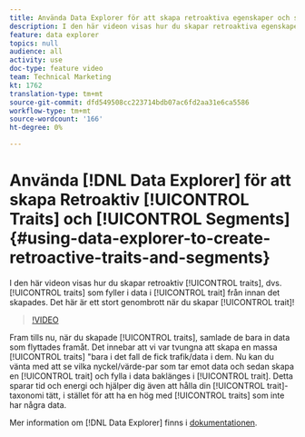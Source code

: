 ```yaml
---
title: Använda Data Explorer för att skapa retroaktiva egenskaper och segment
description: I den här videon visas hur du skapar retroaktiva egenskaper, d.v.s. egenskaper som fyller i data baklänges till egenskaperna från innan de skapades. Det här är ett stort genombrott när det gäller att skapa egenskaper!
feature: data explorer
topics: null
audience: all
activity: use
doc-type: feature video
team: Technical Marketing
kt: 1762
translation-type: tm+mt
source-git-commit: dfd549508cc223714bdb07ac6fd2aa31e6ca5586
workflow-type: tm+mt
source-wordcount: '166'
ht-degree: 0%

---
```



# Använda [!DNL Data Explorer] för att skapa Retroaktiv [!UICONTROL Traits] och [!UICONTROL Segments] {#using-data-explorer-to-create-retroactive-traits-and-segments}

I den här videon visas hur du skapar retroaktiv [!UICONTROL traits], dvs. [!UICONTROL traits] som fyller i data i [!UICONTROL trait] från innan det skapades. Det här är ett stort genombrott när du skapar [!UICONTROL trait]!

>[!VIDEO](https://video.tv.adobe.com/v/25169/?quality=12)

Fram tills nu, när du skapade [!UICONTROL traits], samlade de bara in data som flyttades framåt. Det innebar att vi var tvungna att skapa en massa [!UICONTROL traits] &quot;bara i det fall de fick trafik/data i dem. Nu kan du vänta med att se vilka nyckel/värde-par som tar emot data och sedan skapa en [!UICONTROL trait] och fylla i data baklänges i [!UICONTROL trait]. Detta sparar tid och energi och hjälper dig även att hålla din [!UICONTROL trait]-taxonomi tätt, i stället för att ha en hög med [!UICONTROL traits] som inte har några data.

Mer information om [!DNL Data Explorer] finns i [dokumentationen](https://experiencecloud.adobe.com/resources/help/en_US/aam/data-explorer.html).